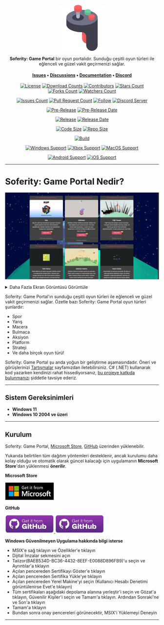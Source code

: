 <div align="center">
  <img height=150 src=".images/Logo.png" />
</div>

<p align="center">
  <span><b>Soferity: Game Portal</b> bir oyun portalıdır. Sunduğu çeşitli oyun türleri ile eğlenceli ve güzel vakit geçirmenizi sağlar.</span>
</p>

<h4 align="center">
  <span><a href="https://github.com/Soferity/GamePortal/issues">Issues</a></span>
  •
  <span><a href="https://github.com/Soferity/GamePortal/discussions">Discussions</a></span>
  •
  <span><a href="https://github.com/Soferity/GamePortal/wiki">Documentation</a></span>
  •
  <span><a href="https://discord.gg/nxG977byXb">Discord</a></span>
</h4>

<div align="center">

  [![License](https://img.shields.io/github/license/Soferity/GamePortal.svg?style=for-the-badge)](https://github.com/Soferity/GamePortal/blob/develop/LICENSE)
  [![Download Counts](https://img.shields.io/github/downloads/Soferity/GamePortal/total.svg?style=for-the-badge)](https://github.com/Soferity/GamePortal/releases)
  [![Contributors](https://img.shields.io/github/contributors/Soferity/GamePortal?style=for-the-badge)](https://github.com/Soferity/GamePortal/graphs/contributors)
  [![Stars Count](https://img.shields.io/github/stars/Soferity/GamePortal.svg?style=for-the-badge)](https://github.com/Soferity/GamePortal/stargazers)
  [![Forks Count](https://img.shields.io/github/forks/Soferity/GamePortal.svg?style=for-the-badge)](https://github.com/Soferity/GamePortal/network/members)
  [![Watchers Count](https://img.shields.io/github/watchers/Soferity/GamePortal.svg?style=for-the-badge)](https://github.com/Soferity/GamePortal/watchers)

  [![Issues Count](https://img.shields.io/github/issues/Soferity/GamePortal.svg?style=for-the-badge)](https://github.com/Soferity/GamePortal/issues)
  [![Pull Request Count](https://img.shields.io/github/issues-pr/Soferity/GamePortal.svg?style=for-the-badge)](https://github.com/Soferity/GamePortal/pulls)
  [![Follow](https://img.shields.io/github/followers/Soferity.svg?style=for-the-badge&label=Follow)](https://github.com/Taiizor)
  [![Discord Server](https://img.shields.io/discord/932386235538878534?label=Discord&style=for-the-badge)](https://discord.gg/nxG977byXb)

  [![Pre-Release](https://img.shields.io/github/v/release/Soferity/GamePortal?include_prereleases&label=Pre-Release&style=for-the-badge)](https://github.com/Soferity/GamePortal/releases/latest)
  [![Pre-Release Date](https://img.shields.io/github/release-date-pre/Soferity/GamePortal?label=Pre-Release%20Date&style=for-the-badge)](https://github.com/Soferity/GamePortal/releases/latest)

  [![Release](https://img.shields.io/github/v/release/Soferity/GamePortal?style=for-the-badge)](https://github.com/Soferity/GamePortal/releases/latest)
  [![Release Date](https://img.shields.io/github/release-date/Soferity/GamePortal?style=for-the-badge)](https://github.com/Soferity/GamePortal/releases/latest)

  [![Code Size](https://img.shields.io/github/languages/code-size/Soferity/GamePortal?style=for-the-badge)](https://github.com/Soferity/GamePortal/archive/refs/heads/develop.zip)
  [![Repo Size](https://img.shields.io/github/repo-size/Soferity/GamePortal?style=for-the-badge)](https://github.com/Soferity/GamePortal/archive/refs/heads/develop.zip)

  [![Build](https://img.shields.io/visual-studio-app-center/builds/Soferity/GamePortal-Windows/develop/d2b0955197957ea68a10db87b87f1892063258b9?style=for-the-badge)](https://github.com/Soferity/GamePortal)

  [![Windows Support](https://img.shields.io/badge/Windows-0078D6?style=for-the-badge&logo=windows&logoColor=white)](https://www.microsoft.com/store/apps/9P1JZMGT34M2)
  [![Xbox Support](https://img.shields.io/badge/Xbox-107C10?style=for-the-badge&logo=xbox&logoColor=white)](https://www.microsoft.com/store/apps/9P1JZMGT34M2)
  [![MacOS Support](https://img.shields.io/badge/MACOS-adb8c5?style=for-the-badge&logo=macos&logoColor=white)](https://github.com/Soferity/GamePortal/releases/latest)

  <!--[![Ubuntu Support](https://img.shields.io/badge/Ubuntu-E95420?style=for-the-badge&logo=ubuntu&logoColor=white)](https://github.com/Soferity/GamePortal/releases/latest)
  [![Arch Linux Support](https://img.shields.io/badge/Arch_Linux-1793D1?style=for-the-badge&logo=arch-linux&logoColor=white)](https://github.com/Soferity/GamePortal/releases/latest)-->
  
  [![Android Support](https://img.shields.io/badge/Android-32DE84?style=for-the-badge&logo=android&logoColor=white)](https://github.com/Soferity/GamePortal/releases/latest)
  [![iOS Support](https://img.shields.io/badge/iOS-A3AAAE?style=for-the-badge&logo=ios&logoColor=white)](https://github.com/Soferity/GamePortal/releases/latest)

</div>

---

# Soferity: Game Portal Nedir?

![Home](.screenshots/Home.TR.png)

<details>

  <summary>Daha Fazla Ekran Görüntüsü Görüntüle</summary>

  ![TheCube](.screenshots/TheCube.TR.png)
  ![ValorousRabbit](.screenshots/ValorousRabbit.TR.png)
  ![TowerBlock](.screenshots/TowerBlock.TR.png)
  ![SweetMemory](.screenshots/SweetMemory.TR.png)
  ![TowerOfHanoi](.screenshots/TowerOfHanoi.TR.png)
  ![TheAviator](.screenshots/TheAviator.TR.png)

</details>

Soferity: Game Portal'ın sunduğu çeşitli oyun türleri ile eğlenceli ve güzel vakit geçirmenizi sağlar. Özetle bazı Soferity: Game Portal oyun türleri şunlardır:

-   Spor
-   Yarış
-   Macera
-   Bulmaca
-   Aksiyon
-   Platform
-   Strateji
-   Ve daha birçok oyun türü!

Soferity: Game Portal şu anda yoğun bir geliştirme aşamasındadır. Öneri ve görüşlerinizi [Tartışmalar](https://github.com/Soferity/GamePortal/discussions) sayfamızdan iletebilirsiniz. C# (.NET) kullanarak kod yazarken kendinizi rahat hissediyorsanız, [bu projeye katkıda bulunmanızı](https://github.com/Soferity/GamePortal/graphs/contributors) şiddetle tavsiye ederiz.

---

## Sistem Gereksinimleri

- **Windows 11**
- **Windows 10 2004 ve üzeri**

---

## Kurulum

Soferity: Game Portal, [Microsoft Store](https://www.microsoft.com/store/apps/9P1JZMGT34M2), [GitHub](https://github.com/Soferity/GamePortal/releases/latest) üzerinden yüklenebilir.

Yukarıda belirtilen tüm dağıtım yöntemleri desteklenir, ancak kurulumu daha kolay olduğu ve otomatik olarak güncel kalacağı için uygulamanın **Microsoft Store**'dan yüklenmesi **önerilir**.

**Microsoft Store**

<a href='https://www.microsoft.com/store/apps/9P1JZMGT34M2'>
  <img src='.images/Badges/Microsoft/English_get it from MS_864X312.png' alt='Microsoft Store' width='160'/>
</a>

<p></p>

**GitHub**

<a href='https://github.com/Soferity/GamePortal/releases/download/v1.0.8/GamePortal_1.0.8.0_x64.msix'>
  <img src='.images/Badges/GitHub/English_get it from GH_228X86.png' alt='GitHub Release' width='160'/>
</a>
<a href='https://github.com/Soferity/GamePortal/releases/download/v1.0.8/GamePortal_1.0.8.0_x86.msix'>
  <img src='.images/Badges/GitHub/English_get it from GH_228X86.png' alt='GitHub Release' width='160'/>
</a>

<p></p>

**Windows Güvenilmeyen Uygulama hakkında bilgi isterse**

* MSIX'e sağ tıklayın ve Özellikler'e tıklayın
* Dijital İmzalar sekmesini açın
* Taiizor(BAEB534D-BC36-4432-8EEF-E0088D896FB9)'u seçin ve Ayrıntılar'a tıklayın
* Açılan pencereden Sertifikayı Göster'e tıklayın
* Açılan pencereden Sertifika Yükle'ye tıklayın
* Açılan pencereden Yerel Makine'yi seçin (Kullanıcı Hesabı Denetimi görüntülenirse Evet'e tıklayın)
* Tüm sertifikaları aşağıdaki depolama alanına yerleştir'i seçin ve Gözat'a tıklayın, Güvenilir Kişiler'i seçin ve Tamam'a tıklayın. Ardından Sonraki'ne ve Son'a tıklayın
* Tamam'a tıklayın
* Bundan sonra onay pencereleri görünecektir, MSIX'i Yüklemeyi Deneyin

---